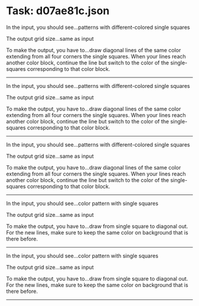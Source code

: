 # Task: d07ae81c.json

In the input, you should see...patterns with different-colored single squares

The output grid size...same as input

To make the output, you have to...draw diagonal lines of the same color extending from all four corners the single squares. When your lines reach another color block, continue the line but switch to the color of the single-squares corresponding to that color block.

---

In the input, you should see...patterns with different-colored single squares

The output grid size...same as input

To make the output, you have to...draw diagonal lines of the same color extending from all four corners the single squares. When your lines reach another color block, continue the line but switch to the color of the single-squares corresponding to that color block.

---

In the input, you should see...patterns with different-colored single squares

The output grid size...same as input

To make the output, you have to...draw diagonal lines of the same color extending from all four corners the single squares. When your lines reach another color block, continue the line but switch to the color of the single-squares corresponding to that color block.

---

In the input, you should see...color pattern with single squares

The output grid size...same as input

To make the output, you have to...draw from single square to diagonal out. For the new lines, make sure to keep the same color on background that is there before.

---

In the input, you should see...color pattern with single squares

The output grid size...same as input

To make the output, you have to...draw from single square to diagonal out. For the new lines, make sure to keep the same color on background that is there before.

---


